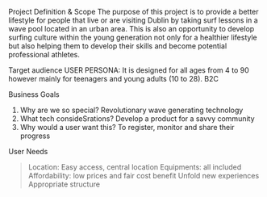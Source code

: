 Project Definition & Scope
The purpose of this project is to provide a better lifestyle for people that live or are visiting Dublin by taking surf lessons in a wave pool located in an urban area. This is also an opportunity to develop surfing culture within the young generation not only for a healthier lifestyle but also helping them to develop their skills and become potential professional athletes.

Target audience
USER PERSONA: It is designed for all ages from 4 to 90 however mainly for teenagers and young adults (10 to 28). B2C

Business Goals
1. Why are we so special?
Revolutionary wave generating technology
2. What tech consideSrations?
Develop a product for a savvy community
3. Why would a user want this?
To register, monitor and share their progress

User Needs
> Location: Easy access, central location
> Equipments: all included
> Affordability: low prices and fair cost benefit
> Unfold new experiences
> Appropriate structure
